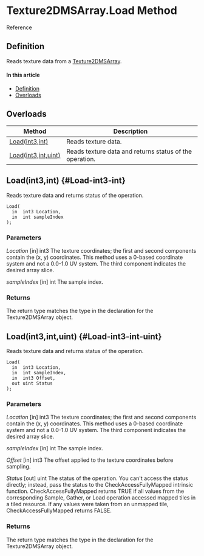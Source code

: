 # Texture2DMSArray.Load Method

Reference

## Definition

Reads texture data from a [Texture2DMSArray](#Texture2DMSArray.md).

#### In this article

*  [Definition](#definition)
*  [Overloads](#overloads)

## Overloads

| Method | Description |
| ------ | ----------- |
| [Load(int3,int)](#Load-int3-int) | Reads texture data. |
| [Load(int3,int,uint)](#Load-int3-int3-uint) | Reads texture data and returns status of the operation. |

## Load(int3,int) {#Load-int3-int}

Reads texture data and returns status of the operation.

```HLSL
Load(
  in  int3 Location,
  in  int sampleIndex
);
```

### Parameters
<i>Location</i> [in] int3
The texture coordinates; the first and second components contain the (x, y) coordinates.  This method uses a 0-based coordinate system and not a 0.0-1.0 UV system.  The third component indicates the desired array slice.

<i>sampleIndex</i> [in] int
The sample index.

### Returns
The return type matches the type in the declaration for the Texture2DMSArray object.

## Load(int3,int,uint) {#Load-int3-int-uint}

Reads texture data and returns status of the operation.

```HLSL
Load(
  in  int3 Location,
  in  int sampleIndex,
  in  int3 Offset,
  out uint Status
);
```

### Parameters
<i>Location</i> [in] int3
The texture coordinates; the first and second components contain the (x, y) coordinates.  This method uses a 0-based coordinate system and not a 0.0-1.0 UV system.  The third component indicates the desired array slice.

<i>sampleIndex</i> [in] int
The sample index.

<i>Offset</i> [in] int3
The offset applied to the texture coordinates before sampling.

<i>Status</i> [out] uint
The status of the operation. You can't access the status directly; instead, pass the status to the CheckAccessFullyMapped intrinsic function. CheckAccessFullyMapped returns TRUE if all values from the corresponding Sample, Gather, or Load operation accessed mapped tiles in a tiled resource. If any values were taken from an unmapped tile, CheckAccessFullyMapped returns FALSE.

### Returns
The return type matches the type in the declaration for the Texture2DMSArray object.